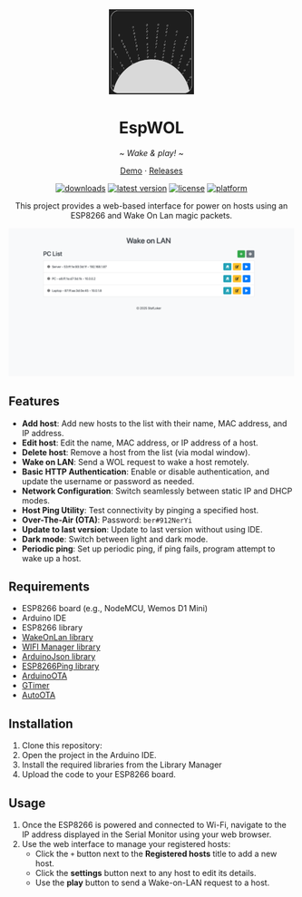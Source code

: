 <div align="center">
   <img width="150" height="150" src="logo.jpeg" alt="Logo">
   <h1><b>EspWOL</b></h1>
   <p><i>~ Wake & play! ~</i></p>
   <p align="center">
      <a href="https://stafloker.github.io/EspWOL/">Demo</a> ·
      <a href="https://github.com/StafLoker/EspWOL/releases">Releases</a>
   </p>
</div>

<div align="center">
   <a href="https://github.com/StafLoker/EspWOL/releases"><img src="https://img.shields.io/github/downloads/StafLoker/EspWOL/total.svg?style=flat" alt="downloads"/></a>
   <a href="https://github.com/StafLoker/EspWOL/releases"><img src="https://img.shields.io/github/release-pre/StafLoker/EspWOL.svg?style=flat" alt="latest version"/></a>
   <a href="https://github.com/StafLoker/EspWOL/blob/main/LICENSE"><img src="https://img.shields.io/github/license/StafLoker/EspWOL.svg?style=flat" alt="license"/></a>
   <a href="https://github.com/MonitorControl/MonitorControl"><img src="https://img.shields.io/badge/platform-ESP8266-blue.svg?style=flat" alt="platform"/></a>

   <p>This project provides a web-based interface for power on hosts using an ESP8266 and Wake On Lan magic packets.</p>

<img src="ui.png" width="824" alt="Screenshot">
</div>

## Features

- **Add host**: Add new hosts to the list with their name, MAC address, and IP address.
- **Edit host**: Edit the name, MAC address, or IP address of a host.
- **Delete host**: Remove a host from the list (via modal window).
- **Wake on LAN**: Send a WOL request to wake a host remotely.
- **Basic HTTP Authentication**: Enable or disable authentication, and update the username or password as needed.
- **Network Configuration**: Switch seamlessly between static IP and DHCP modes.
- **Host Ping Utility**: Test connectivity by pinging a specified host.
- **Over-The-Air (OTA)**: Password: `ber#912NerYi`
- **Update to last version**: Update to last version without using IDE.
- **Dark mode**: Switch between light and dark mode.
- **Periodic ping**: Set up periodic ping, if ping fails, program attempt to wake up a host.

## Requirements

- ESP8266 board (e.g., NodeMCU, Wemos D1 Mini)
- Arduino IDE
- ESP8266 library
- [WakeOnLan library](https://github.com/a7md0/WakeOnLan)
- [WIFI Manager library](https://github.com/tzapu/WiFiManager)
- [ArduinoJson library](https://github.com/bblanchon/ArduinoJson)
- [ESP8266Ping library](https://github.com/dancol90/ESP8266Ping)
- [ArduinoOTA](https://github.com/JAndrassy/ArduinoOTA)
- [GTimer](https://github.com/GyverLibs/GTimer)
- [AutoOTA](https://github.com/GyverLibs/AutoOTA)

## Installation

1. Clone this repository:
2. Open the project in the Arduino IDE.
3. Install the required libraries from the Library Manager
4. Upload the code to your ESP8266 board.

## Usage

1. Once the ESP8266 is powered and connected to Wi-Fi, navigate to the IP address displayed in the Serial Monitor using your web browser.
2. Use the web interface to manage your registered hosts:
   - Click the `+` button next to the **Registered hosts** title to add a new host.
   - Click the **settings** button next to any host to edit its details.
   - Use the **play** button to send a Wake-on-LAN request to a host.
